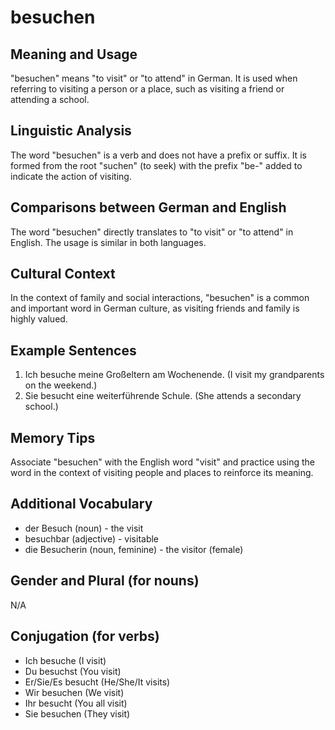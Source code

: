 # besuchen
## Meaning and Usage
"besuchen" means "to visit" or "to attend" in German. It is used when referring to visiting a person or a place, such as visiting a friend or attending a school.

## Linguistic Analysis
The word "besuchen" is a verb and does not have a prefix or suffix. It is formed from the root "suchen" (to seek) with the prefix "be-" added to indicate the action of visiting. 

## Comparisons between German and English
The word "besuchen" directly translates to "to visit" or "to attend" in English. The usage is similar in both languages.

## Cultural Context
In the context of family and social interactions, "besuchen" is a common and important word in German culture, as visiting friends and family is highly valued.

## Example Sentences
1. Ich besuche meine Großeltern am Wochenende. (I visit my grandparents on the weekend.)
2. Sie besucht eine weiterführende Schule. (She attends a secondary school.)

## Memory Tips
Associate "besuchen" with the English word "visit" and practice using the word in the context of visiting people and places to reinforce its meaning.

## Additional Vocabulary
- der Besuch (noun) - the visit
- besuchbar (adjective) - visitable
- die Besucherin (noun, feminine) - the visitor (female)

## Gender and Plural (for nouns)
N/A

## Conjugation (for verbs)
- Ich besuche (I visit)
- Du besuchst (You visit)
- Er/Sie/Es besucht (He/She/It visits)
- Wir besuchen (We visit)
- Ihr besucht (You all visit)
- Sie besuchen (They visit)